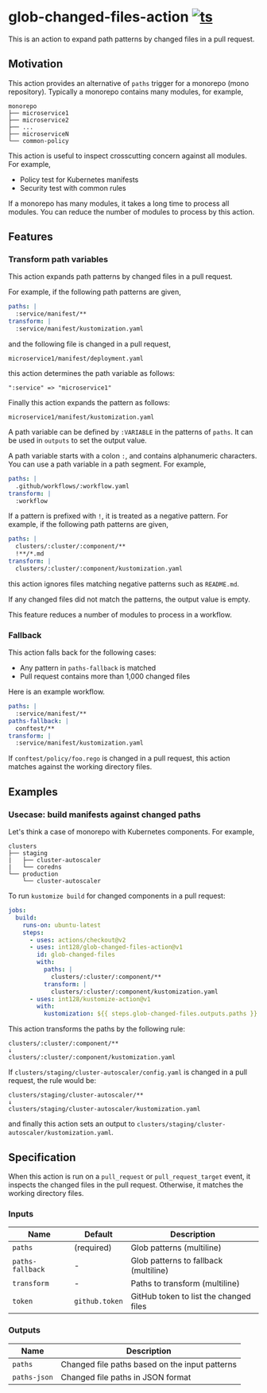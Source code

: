 # glob-changed-files-action [![ts](https://github.com/int128/glob-changed-files-action/actions/workflows/ts.yaml/badge.svg)](https://github.com/int128/glob-changed-files-action/actions/workflows/ts.yaml)

This is an action to expand path patterns by changed files in a pull request.

## Motivation

This action provides an alternative of `paths` trigger for a monorepo (mono repository).
Typically a monorepo contains many modules, for example,

```
monorepo
├── microservice1
├── microservice2
├── ...
├── microserviceN
└── common-policy
```

This action is useful to inspect crosscutting concern against all modules.
For example,

- Policy test for Kubernetes manifests
- Security test with common rules

If a monorepo has many modules, it takes a long time to process all modules.
You can reduce the number of modules to process by this action.

## Features

### Transform path variables

This action expands path patterns by changed files in a pull request.

For example, if the following path patterns are given,

```yaml
paths: |
  :service/manifest/**
transform: |
  :service/manifest/kustomization.yaml
```

and the following file is changed in a pull request,

```
microservice1/manifest/deployment.yaml
```

this action determines the path variable as follows:

```
":service" => "microservice1"
```

Finally this action expands the pattern as follows:

```
microservice1/manifest/kustomization.yaml
```

A path variable can be defined by `:VARIABLE` in the patterns of `paths`.
It can be used in `outputs` to set the output value.

A path variable starts with a colon `:`, and contains alphanumeric characters.
You can use a path variable in a path segment.
For example,

```yaml
paths: |
  .github/workflows/:workflow.yaml
transform: |
  :workflow
```

If a pattern is prefixed with `!`, it is treated as a negative pattern.
For example, if the following path patterns are given,

```yaml
paths: |
  clusters/:cluster/:component/**
  !**/*.md
transform: |
  clusters/:cluster/:component/kustomization.yaml
```

this action ignores files matching negative patterns such as `README.md`.

If any changed files did not match the patterns, the output value is empty.

This feature reduces a number of modules to process in a workflow.

### Fallback

This action falls back for the following cases:

- Any pattern in `paths-fallback` is matched
- Pull request contains more than 1,000 changed files

Here is an example workflow.

```yaml
paths: |
  :service/manifest/**
paths-fallback: |
  conftest/**
transform: |
  :service/manifest/kustomization.yaml
```

If `conftest/policy/foo.rego` is changed in a pull request, this action matches against the working directory files.

## Examples

### Usecase: build manifests against changed paths

Let's think a case of monorepo with Kubernetes components.
For example,

```
clusters
├── staging
|   ├── cluster-autoscaler
|   └── coredns
└── production
    └── cluster-autoscaler
```

To run `kustomize build` for changed components in a pull request:

```yaml
jobs:
  build:
    runs-on: ubuntu-latest
    steps:
      - uses: actions/checkout@v2
      - uses: int128/glob-changed-files-action@v1
        id: glob-changed-files
        with:
          paths: |
            clusters/:cluster/:component/**
          transform: |
            clusters/:cluster/:component/kustomization.yaml
      - uses: int128/kustomize-action@v1
        with:
          kustomization: ${{ steps.glob-changed-files.outputs.paths }}
```

This action transforms the paths by the following rule:

```
clusters/:cluster/:component/**
↓
clusters/:cluster/:component/kustomization.yaml
```

If `clusters/staging/cluster-autoscaler/config.yaml` is changed in a pull request, the rule would be:

```
clusters/staging/cluster-autoscaler/**
↓
clusters/staging/cluster-autoscaler/kustomization.yaml
```

and finally this action sets an output to `clusters/staging/cluster-autoscaler/kustomization.yaml`.

## Specification

When this action is run on a `pull_request` or `pull_request_target` event, it inspects the changed files in the pull request.
Otherwise, it matches the working directory files.

### Inputs

| Name             | Default        | Description                            |
| ---------------- | -------------- | -------------------------------------- |
| `paths`          | (required)     | Glob patterns (multiline)              |
| `paths-fallback` | -              | Glob patterns to fallback (multiline)  |
| `transform`      | -              | Paths to transform (multiline)         |
| `token`          | `github.token` | GitHub token to list the changed files |

### Outputs

| Name         | Description                                    |
| ------------ | ---------------------------------------------- |
| `paths`      | Changed file paths based on the input patterns |
| `paths-json` | Changed file paths in JSON format              |
